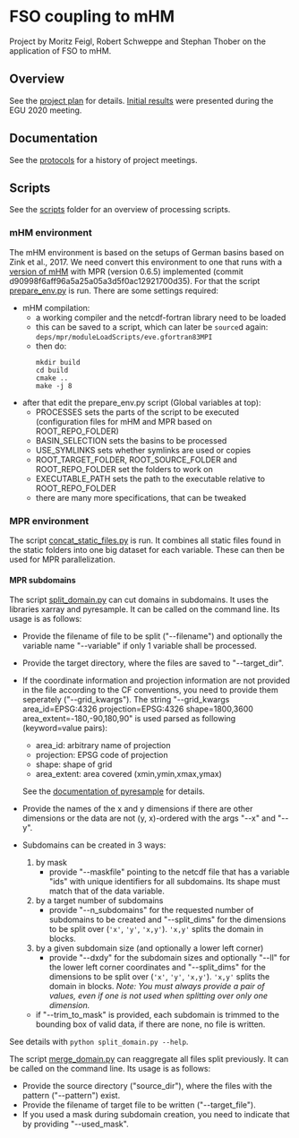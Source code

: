 # FSO coupling to mHM
Project by Moritz Feigl, Robert Schweppe and Stephan Thober on the application of FSO to mHM. 

## Overview
See the [project plan](docs/project_plan/FSO_mHM.pdf) for details.
[Initial results](docs/presentations/Feigl_etal_2020_EGU2020.pdf) were presented during the EGU 2020 meeting.

## Documentation
See the [protocols](docs/protocols) for a history of project meetings.

## Scripts
See the [scripts](scripts) folder for an overview of processing scripts.

### mHM environment
The mHM environment is based on the setups of German basins based on Zink et al., 2017.
We need convert this environment to one that runs with a [version of mHM](https://git.ufz.de/ottor/mhm/-/tree/22-couple-mhm-with-mpr-1-0) with MPR (version 0.6.5) implemented (commit d90998f6aff96a5a25a05a3d5f0ac12921700d35).
For that the script [prepare_env.py](scripts/02_prepare_env_mHM/prepare_env.py) is run. There are some settings required:
- mHM compilation: 
  - a working compiler and the netcdf-fortran library need to be loaded
  - this can be saved to a script, which can later be `source`d again: `deps/mpr/moduleLoadScripts/eve.gfortran83MPI`
  - then do:
      ```
      mkdir build
      cd build
      cmake ..
      make -j 8
      ```
- after that edit the prepare_env.py script (Global variables at top):
  - PROCESSES sets the parts of the script to be executed (configuration files for mHM and MPR based on ROOT_REPO_FOLDER)
  - BASIN_SELECTION sets the basins to be processed
  - USE_SYMLINKS sets whether symlinks are used or copies
  - ROOT_TARGET_FOLDER, ROOT_SOURCE_FOLDER and ROOT_REPO_FOLDER set the folders to work on
  - EXECUTABLE_PATH sets the path to the executable relative to ROOT_REPO_FOLDER
  - there are many more specifications, that can be tweaked
  
### MPR environment
The script [concat_static_files.py](scripts/03_prepare_env_MPR/concat_static_files.py) is run.
It combines all static files found in the static folders into one big dataset for each variable.
These can then be used for MPR parallelization.

#### MPR subdomains

The script [split_domain.py](utils/split_domain.py) can cut domains in subdomains. It uses the libraries xarray and pyresample. It can be called on the command line.
Its usage is as follows:
- Provide the filename of file to be split ("--filename") and optionally the variable name "--variable" if only 1 variable shall be processed.
- Provide the target directory, where the files are saved to "--target_dir".
- If the coordinate information and projection information are not provided in the file according to the CF conventions, you need to provide them seperately ("--grid_kwargs"). The string "--grid_kwargs area_id=EPSG:4326 projection=EPSG:4326 shape=1800,3600 area_extent=-180,-90,180,90" is used parsed as following (keyword=value pairs):
    - area_id: arbitrary name of projection
    - projection: EPSG code of projection
    - shape: shape of grid
    - area_extent: area covered (xmin,ymin,xmax,ymax)
  
  See the [documentation of pyresample](https://pyresample.readthedocs.io/en/latest/geometry_utils.html#areadefinition-creation) for details.
- Provide the names of the x and y dimensions if there are other dimensions or the data are not (y, x)-ordered with the args "--x" and "--y".
- Subdomains can be created in 3 ways:
  1. by mask
     - provide "--maskfile" pointing to the netcdf file that has a variable "ids" with unique identifiers for all subdomains. Its shape must match that of the data variable.
  2. by a target number of subdomains
     - provide "--n_subdomains" for the requested number of subdomains to be created and "--split_dims" for the dimensions to be split over (`'x'`, `'y'`, `'x,y'`). `'x,y'` splits the domain in blocks.
  3. by a given subdomain size (and optionally a lower left corner)
     - provide "--dxdy" for the subdomain sizes and optionally "--ll" for the lower left corner coordinates and "--split_dims" for the dimensions to be split over (`'x'`, `'y'`, `'x,y'`). `'x,y'` splits the domain in blocks. 
     _Note: You must always provide a pair of values, even if one is not used when splitting over only one dimension._
  - if "--trim_to_mask" is provided, each subdomain is trimmed to the bounding box of valid data, if there are none, no file is written.

See details with `python split_domain.py --help`.

The script [merge_domain.py](utils/merge_domain.py) can reaggregate all files split previously. It can be called on the command line.
Its usage is as follows:
- Provide the source directory ("source_dir"), where the files with the pattern ("--pattern") exist.
- Provide the filename of target file to be written ("--target_file").
- If you used a mask during subdomain creation, you need to indicate that by providing "--used_mask".
  